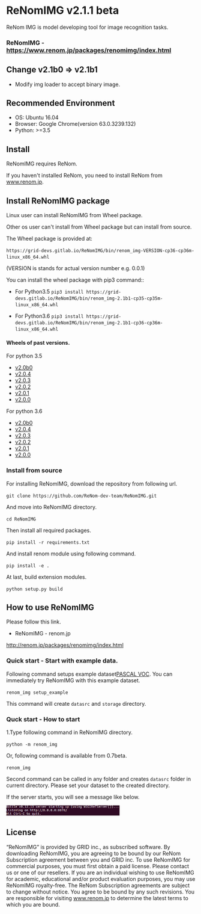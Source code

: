 # ReNomIMG v2.1.1 beta

ReNom IMG is model developing tool for image recognition tasks.

### ReNomIMG - https://www.renom.jp/packages/renomimg/index.html


## Change v2.1b0 => v2.1b1
- Modify img loader to accept binary image.


## Recommended Environment
- OS: Ubuntu 16.04
- Browser: Google Chrome(version 63.0.3239.132)
- Python: >=3.5

## Install
ReNomIMG requires ReNom.

If you haven't installed ReNom, you need to install ReNom from www.renom.jp.

## Install ReNomIMG package
Linux user can install ReNomIMG from Wheel package.

Other os user can't install from Wheel package but can install from source.

The Wheel package is provided at:

`https://grid-devs.gitlab.io/ReNomIMG/bin/renom_img-VERSION-cp36-cp36m-linux_x86_64.whl`

(VERSION is stands for actual version number e.g. 0.0.1)

You can install the wheel package with pip3 command::

- For Python3.5
`pip3 install https://grid-devs.gitlab.io/ReNomIMG/bin/renom_img-2.1b1-cp35-cp35m-linux_x86_64.whl`

- For Python3.6
`pip3 install https://grid-devs.gitlab.io/ReNomIMG/bin/renom_img-2.1b1-cp36-cp36m-linux_x86_64.whl`


#### Wheels of past versions.

For python 3.5
- [v2.0b0](https://gitlab.com/grid-devs/ReNomIMG/-/jobs/173908689/artifacts/raw/public/bin/renom_img-2.1b0-cp35-cp35m-linux_x86_64.whl)
- [v2.0.4](https://gitlab.com/grid-devs/ReNomIMG/-/jobs/173381695/artifacts/raw/public/bin/renom_img-2.0.4-cp35-cp35m-linux_x86_64.whl)
- [v2.0.3](https://gitlab.com/grid-devs/ReNomIMG/-/jobs/160057769/artifacts/raw/public/bin/renom_img-2.0.3-cp35-cp35m-linux_x86_64.whl)
- [v2.0.2](https://gitlab.com/grid-devs/ReNomIMG/-/jobs/156334793/artifacts/raw/public/bin/renom_img-2.0.2-cp35-cp35m-linux_x86_64.whl)
- [v2.0.1](https://gitlab.com/grid-devs/ReNomIMG/-/jobs/155711690/artifacts/raw/public/bin/renom_img-2.0.1-cp35-cp35m-linux_x86_64.whl)
- [v2.0.0](https://gitlab.com/grid-devs/ReNomIMG/-/jobs/147536224/artifacts/raw/public/bin/renom_img-2.0.0-cp35-cp35m-linux_x86_64.whl)

For python 3.6
- [v2.0b0](https://gitlab.com/grid-devs/ReNomIMG/-/jobs/173908689/artifacts/raw/public/bin/renom_img-2.1b0-cp36-cp36m-linux_x86_64.whl)
- [v2.0.4](https://gitlab.com/grid-devs/ReNomIMG/-/jobs/173381695/artifacts/raw/public/bin/renom_img-2.0.4-cp36-cp36m-linux_x86_64.whl)
- [v2.0.3](https://gitlab.com/grid-devs/ReNomIMG/-/jobs/160057769/artifacts/raw/public/bin/renom_img-2.0.3-cp36-cp36m-linux_x86_64.whl)
- [v2.0.2](https://gitlab.com/grid-devs/ReNomIMG/-/jobs/156334793/artifacts/raw/public/bin/renom_img-2.0.2-cp36-cp36m-linux_x86_64.whl)
- [v2.0.1](https://gitlab.com/grid-devs/ReNomIMG/-/jobs/155711690/artifacts/raw/public/bin/renom_img-2.0.1-cp36-cp36m-linux_x86_64.whl)
- [v2.0.0](https://gitlab.com/grid-devs/ReNomIMG/-/jobs/147536224/artifacts/raw/public/bin/renom_img-2.0.0-cp36-cp36m-linux_x86_64.whl)



### Install from source
For installing ReNomIMG, download the repository from following url.

`git clone https://github.com/ReNom-dev-team/ReNomIMG.git`

And move into ReNomIMG directory.

`cd ReNomIMG`

Then install all required packages.

`pip install -r requirements.txt`

And install renom module using following command.

`pip install -e .`

At last, build extension modules.

`python setup.py build`


## How to use ReNomIMG

Please follow this link. 

- ReNomIMG - renom.jp

http://renom.jp/packages/renomimg/index.html


### Quick start - Start with example data.
Following command setups example dataset[PASCAL VOC].
You can immediately try ReNomIMG with this example dataset.

`renom_img setup_example`

This command will create `datasrc` and `storage` directory.

### Quck start - How to start

1.Type following command in ReNomIMG directory.

`python -m renom_img`

Or, following command is available from 0.7beta.

`renom_img`

Second command can be called in any folder and creates `datasrc` folder in current directory.
Please set your dataset to the created directory.

If the server starts, you will see a message like below.

<img src='./js/static/img/server_run.png' width='60%'/>


## License

“ReNomIMG” is provided by GRID inc., as subscribed software.  By downloading ReNomIMG, you are agreeing to be bound by our ReNom Subscription agreement between you and GRID inc.
To use ReNomIMG for commercial purposes, you must first obtain a paid license. Please contact us or one of our resellers.  If you are an individual wishing to use ReNomIMG for academic, educational and/or product evaluation purposes, you may use ReNomIMG royalty-free.
The ReNom Subscription agreements are subject to change without notice. You agree to be bound by any such revisions. You are responsible for visiting www.renom.jp to determine the latest terms to which you are bound.

[PASCAL VOC]:http://host.robots.ox.ac.uk/pascal/VOC/
